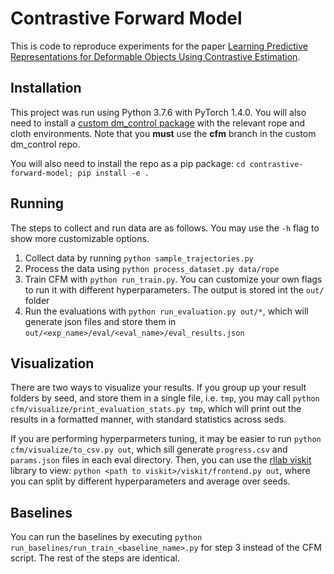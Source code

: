 # Contrastive Forward Model

This is code to reproduce experiments for the paper [Learning Predictive Representations for Deformable Objects Using Contrastive Estimation](https://arxiv.org/abs/2003.05436).

## Installation
This project was run using Python 3.7.6 with PyTorch 1.4.0. You will also need to install a [custom dm_control package](https://github.com/wilson1yan/dm_control/tree/cfm) with the relevant rope and cloth environments. Note that you **must** use the **cfm** branch in the custom dm_control repo.

You will also need to install the repo as a pip package: `cd contrastive-forward-model; pip install -e .`

## Running
The steps to collect and run data are as follows. You may use the `-h` flag to show more customizable options.
1. Collect data by running `python sample_trajectories.py`
2. Process the data using `python process_dataset.py data/rope`
3. Train CFM with `python run_train.py`. You can customize your own flags to run it with different hyperparameters. The output is stored int the `out/` folder
4. Run the evaluations with `python run_evaluation.py out/*`, which will generate json files and store them in `out/<exp_name>/eval/<eval_name>/eval_results.json`

## Visualization
There are two ways to visualize your results. If you group up your result folders by seed, and store them in a single file, i.e. `tmp`, you may call `python cfm/visualize/print_evaluation_stats.py tmp`, which will print out the results in a formatted manner, with standard statistics across seds.

If you are performing hyperparmeters tuning, it may be easier to run `python cfm/visualize/to_csv.py out`, which sill generate `progress.csv` and `params.json` files in each eval directory. Then, you can use the [rllab viskit](https://github.com/vitchyr/viskit) library to view: `python <path to viskit>/viskit/frontend.py out`, where you can split by different hyperparameters and average over seeds.

## Baselines
You can run the baselines by executing `python run_baselines/run_train_<baseline_name>.py` for step 3 instead of the CFM script. The rest of the steps are identical.
